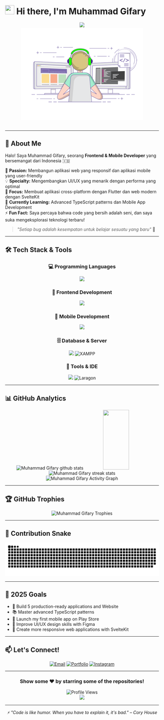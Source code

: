 # <img src="https://raw.githubusercontent.com/MartinHeinz/MartinHeinz/master/wave.gif" width="30px" height="30px" /> Hi there, I'm Muhammad Gifary

<div align="center">
  <img src="https://readme-typing-svg.herokuapp.com/?font=Righteous&size=35&center=true&vCenter=true&width=500&height=70&duration=4000&lines=Web+%26+Mobile+Developer;From+Indonesia+🇮🇩;Always+Learning+New+Things!&color=FF6B6B&background=00000000" />
</div>

<div align="center">
  <img alt="Coding" width="400" src="https://raw.githubusercontent.com/devSouvik/devSouvik/master/gif3.gif">
</div>

<br>

---

## 🚀 About Me

Halo! Saya Muhammad Gifary, seorang **Frontend & Mobile Developer** yang bersemangat dari Indonesia 🇮🇩

🎯 **Passion:** Membangun aplikasi web yang responsif dan aplikasi mobile yang user-friendly  
💡 **Specialty:** Mengembangkan UI/UX yang menarik dengan performa yang optimal  
📱 **Focus:** Membuat aplikasi cross-platform dengan Flutter dan web modern dengan SvelteKit  
🌱 **Currently Learning:** Advanced TypeScript patterns dan Mobile App Development  
⚡ **Fun Fact:** Saya percaya bahwa code yang bersih adalah seni, dan saya suka mengeksplorasi teknologi terbaru!

> *"Setiap bug adalah kesempatan untuk belajar sesuatu yang baru"* 💭

---

## 🛠️ Tech Stack & Tools

<div align="center">

### 💻 Programming Languages
<img src="https://skillicons.dev/icons?i=typescript,php,java,dart" />

### 🎨 Frontend Development
<img src="https://skillicons.dev/icons?i=svelte,html,css,tailwind,bootstrap" />

### 📱 Mobile Development
<img src="https://skillicons.dev/icons?i=flutter,dart,androidstudio" />

### 🗄️ Database & Server
<img src="https://skillicons.dev/icons?i=mysql" />
<img src="https://cdn.jsdelivr.net/gh/devicons/devicon/icons/xampp/xampp-original.svg" width="48" height="48" alt="XAMPP" />

### 🔧 Tools & IDE
<img src="https://skillicons.dev/icons?i=vscode,figma,git,github,netbeans" />
<img src="https://cdn.jsdelivr.net/gh/devicons/devicon/icons/laragon/laragon-original.svg" width="48" height="48" alt="Laragon" />

</div>

---

## 📊 GitHub Analytics

<div align="center">
  <img width="49%" height="195px" src="https://github-readme-stats.vercel.app/api?username=gifary500D&show_icons=true&count_private=true&hide_border=true&title_color=ff6b6b&icon_color=4ecdc4&text_color=9f9f9f&bg_color=151515" alt="Muhammad Gifary github stats" /> 
  <img width="41%" height="195px" src="https://github-readme-stats.vercel.app/api/top-langs/?username=gifary500D&layout=compact&hide_border=true&title_color=ff6b6b&text_color=9f9f9f&bg_color=151515" />
</div>

<div align="center">
  <img src="https://github-readme-streak-stats.herokuapp.com/?user=gifary500D&theme=dark&hide_border=true&stroke=0000&background=151515&ring=ff6b6b&fire=ff6b6b&currStreakLabel=ff6b6b" alt="Muhammad Gifary streak stats"/>
</div>

<div align="center">
  <img src="https://github-readme-activity-graph.vercel.app/graph?username=gifary500D&bg_color=151515&color=9f9f9f&line=ff6b6b&point=4ecdc4&area=true&hide_border=true" alt="Muhammad Gifary Activity Graph">
</div>

---

## 🏆 GitHub Trophies

<div align="center">
  <img src="https://github-profile-trophy.vercel.app/?username=gifary500D&theme=radical&no-frame=false&no-bg=false&margin-w=4" alt="Muhammad Gifary Trophies">
</div>

---

## 🐍 Contribution Snake

<div align="center">
  <img alt="snake eating my contributions" src="https://raw.githubusercontent.com/salesp07/salesp07/output/github-contribution-grid-snake.svg" />
</div>

---

## 🎯 2025 Goals

- 🚀 Build 5 production-ready applications and Website
- 📚 Master advanced TypeScript patterns  
- 📱 Launch my first mobile app on Play Store
- 🎨 Improve UI/UX design skills with Figma
- 💼 Create more responsive web applications with SvelteKit

---

## 📫 Let's Connect!

<div align="center">

[![Email](https://img.shields.io/badge/Email-gifary024@gmail.com-red?style=for-the-badge&logo=gmail&logoColor=white)](mailto:gifary024@gmail.com)
[![Portfolio](https://img.shields.io/badge/Portfolio-Visit%20Now-blue?style=for-the-badge&logo=google-chrome&logoColor=white)](https://portofolio-gifary.vercel.app)
[![Instagram](https://img.shields.io/badge/Instagram-Follow-E4405F?style=for-the-badge&logo=instagram&logoColor=white)](https://instagram.com/gif_ry02)

</div>

---

<div align="center">
  
### Show some ❤️ by starring some of the repositories!

<img src="https://komarev.com/ghpvc/?username=gifary500D&label=Profile%20Views&color=brightgreen&style=for-the-badge" alt="Profile Views">

</div>

<div align="center">
  <img src="https://capsule-render.vercel.app/api?type=waving&color=gradient&height=100&section=footer"/>
</div>

---

<div align="center">
  <i>⚡ "Code is like humor. When you have to explain it, it's bad." – Cory House</i>
</div>
